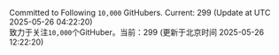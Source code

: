 Committed to Following `10,000` GitHubers. Current: <!-- FOLLOWING_COUNT -->299<!-- FOLLOWING_COUNT --> (Update at UTC <!-- LAST_UPDATED -->2025-05-26 04:22:20<!-- LAST_UPDATED -->)<br>
致力于关注`10,000`个GitHuber。当前：<!-- FOLLOWING_COUNT -->299<!-- FOLLOWING_COUNT --> (更新于北京时间 <!-- LAST_UPDATED_CST -->2025-05-26 12:22:20<!-- LAST_UPDATED_CST -->)

